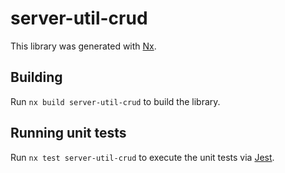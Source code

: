 # server-util-crud

This library was generated with [Nx](https://nx.dev).

## Building

Run `nx build server-util-crud` to build the library.

## Running unit tests

Run `nx test server-util-crud` to execute the unit tests via [Jest](https://jestjs.io).
